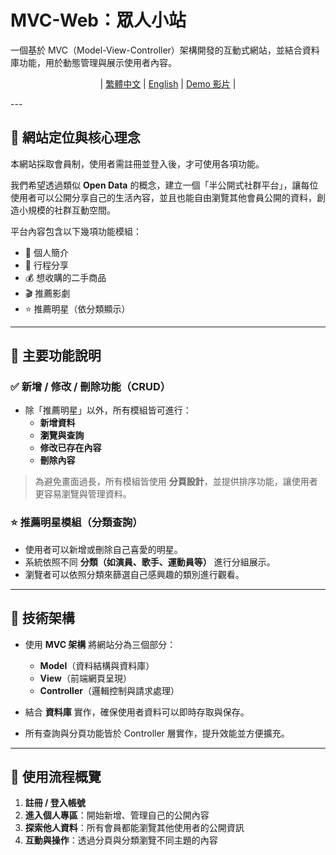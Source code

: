 # **MVC-Web：眾人小站**
一個基於 MVC（Model-View-Controller）架構開發的互動式網站，並結合資料庫功能，用於動態管理與展示使用者內容。

<div align="center">

| [繁體中文](README.md) | [English](README_en-us.md) | [Demo 影片](https://www.youtube.com/watch?v=JC-y-y8_nVY) |


</div>
---

## 📌 網站定位與核心理念

本網站採取會員制，使用者需註冊並登入後，才可使用各項功能。

我們希望透過類似 **Open Data** 的概念，建立一個「半公開式社群平台」，讓每位使用者可以公開分享自己的生活內容，並且也能自由瀏覽其他會員公開的資料，創造小規模的社群互動空間。

平台內容包含以下幾項功能模組：

- 📄 個人簡介
- 🧭 行程分享
- 💰 想收購的二手商品
- 🎬 推薦影劇
- ⭐ 推薦明星（依分類顯示）

---

## 🔧 主要功能說明

### ✅ 新增 / 修改 / 刪除功能（CRUD）
- 除「推薦明星」以外，所有模組皆可進行：
  - **新增資料**
  - **瀏覽與查詢**
  - **修改已存在內容**
  - **刪除內容**

> 為避免畫面過長，所有模組皆使用 **分頁設計**，並提供排序功能，讓使用者更容易瀏覽與管理資料。

### ⭐ 推薦明星模組（分類查詢）
- 使用者可以新增或刪除自己喜愛的明星。
- 系統依照不同 **分類（如演員、歌手、運動員等）** 進行分組展示。
- 瀏覽者可以依照分類來篩選自己感興趣的類別進行觀看。

---

## 🧱 技術架構

- 使用 **MVC 架構** 將網站分為三個部分：
  - **Model**（資料結構與資料庫）
  - **View**（前端網頁呈現）
  - **Controller**（邏輯控制與請求處理）

- 結合 **資料庫** 實作，確保使用者資料可以即時存取與保存。

- 所有查詢與分頁功能皆於 Controller 層實作，提升效能並方便擴充。

---

## 👣 使用流程概覽

1. **註冊 / 登入帳號**  
2. **進入個人專區**：開始新增、管理自己的公開內容  
3. **探索他人資料**：所有會員都能瀏覽其他使用者的公開資訊  
4. **互動與操作**：透過分頁與分類瀏覽不同主題的內容

